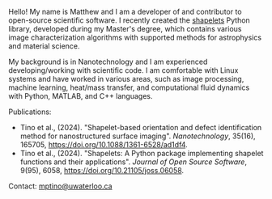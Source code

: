 Hello! My name is Matthew and I am a developer of and contributor to open-source scientific software. I recently created the [shapelets](https://github.com/uw-comphys/shapelets) Python library, developed during my Master's degree, which contains various image characterization algorithms with supported methods for astrophysics and material science.

My background is in Nanotechnology and I am experienced developing/working with scientific code.
I am comfortable with Linux systems and have worked in various areas, such as image processing, machine learning, heat/mass transfer, and computational fluid dynamics with Python, MATLAB, and C++ languages.

Publications:
- Tino et al., (2024). "Shapelet-based orientation and defect identification method for nanostructured surface imaging". *Nanotechnology*, 35(16), 165705, https://doi.org/10.1088/1361-6528/ad1df4.
- Tino et al., (2024). "Shapelets: A Python package implementing shapelet functions and their applications". *Journal of Open Source Software*, 9(95), 6058, https://doi.org/10.21105/joss.06058.

Contact: mptino@uwaterloo.ca
